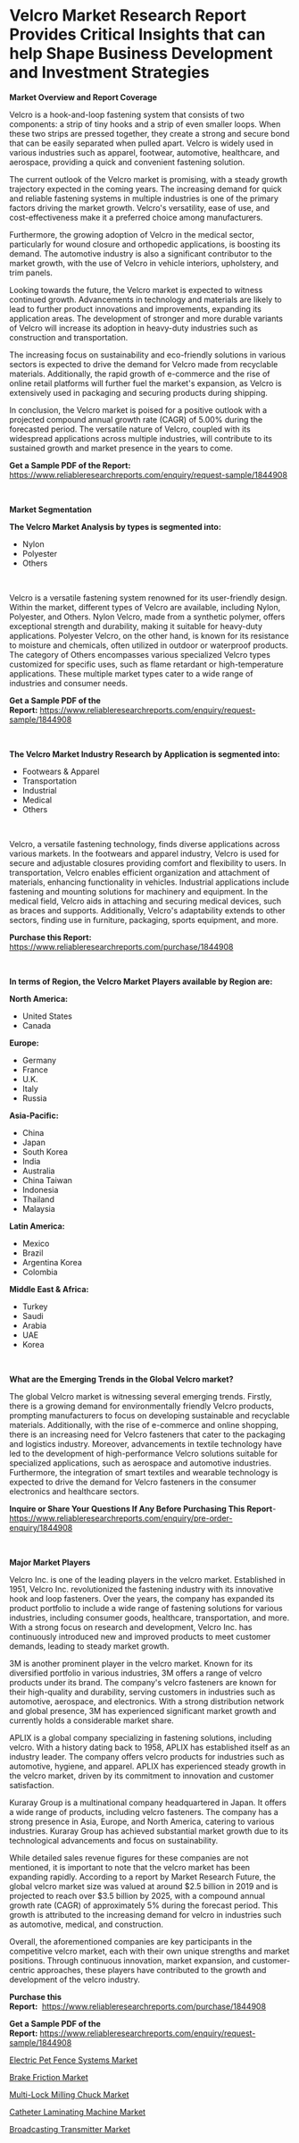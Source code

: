 <p><h1>Velcro Market Research Report Provides Critical Insights that can help Shape Business Development and Investment Strategies</h1></p><p><strong>Market Overview and Report Coverage</strong></p>
<p><p>Velcro is a hook-and-loop fastening system that consists of two components: a strip of tiny hooks and a strip of even smaller loops. When these two strips are pressed together, they create a strong and secure bond that can be easily separated when pulled apart. Velcro is widely used in various industries such as apparel, footwear, automotive, healthcare, and aerospace, providing a quick and convenient fastening solution.</p><p>The current outlook of the Velcro market is promising, with a steady growth trajectory expected in the coming years. The increasing demand for quick and reliable fastening systems in multiple industries is one of the primary factors driving the market growth. Velcro's versatility, ease of use, and cost-effectiveness make it a preferred choice among manufacturers.</p><p>Furthermore, the growing adoption of Velcro in the medical sector, particularly for wound closure and orthopedic applications, is boosting its demand. The automotive industry is also a significant contributor to the market growth, with the use of Velcro in vehicle interiors, upholstery, and trim panels.</p><p>Looking towards the future, the Velcro market is expected to witness continued growth. Advancements in technology and materials are likely to lead to further product innovations and improvements, expanding its application areas. The development of stronger and more durable variants of Velcro will increase its adoption in heavy-duty industries such as construction and transportation.</p><p>The increasing focus on sustainability and eco-friendly solutions in various sectors is expected to drive the demand for Velcro made from recyclable materials. Additionally, the rapid growth of e-commerce and the rise of online retail platforms will further fuel the market's expansion, as Velcro is extensively used in packaging and securing products during shipping.</p><p>In conclusion, the Velcro market is poised for a positive outlook with a projected compound annual growth rate (CAGR) of 5.00% during the forecasted period. The versatile nature of Velcro, coupled with its widespread applications across multiple industries, will contribute to its sustained growth and market presence in the years to come.</p></p>
<p><strong>Get a Sample PDF of the Report:</strong> <a href="https://www.reliableresearchreports.com/enquiry/request-sample/1844908">https://www.reliableresearchreports.com/enquiry/request-sample/1844908</a></p>
<p>&nbsp;</p>
<p><strong>Market Segmentation</strong></p>
<p><strong>The Velcro Market Analysis by types is segmented into:</strong></p>
<p><ul><li>Nylon</li><li>Polyester</li><li>Others</li></ul></p>
<p>&nbsp;</p>
<p><p>Velcro is a versatile fastening system renowned for its user-friendly design. Within the market, different types of Velcro are available, including Nylon, Polyester, and Others. Nylon Velcro, made from a synthetic polymer, offers exceptional strength and durability, making it suitable for heavy-duty applications. Polyester Velcro, on the other hand, is known for its resistance to moisture and chemicals, often utilized in outdoor or waterproof products. The category of Others encompasses various specialized Velcro types customized for specific uses, such as flame retardant or high-temperature applications. These multiple market types cater to a wide range of industries and consumer needs.</p></p>
<p><strong>Get a Sample PDF of the Report:</strong>&nbsp;<a href="https://www.reliableresearchreports.com/enquiry/request-sample/1844908">https://www.reliableresearchreports.com/enquiry/request-sample/1844908</a></p>
<p>&nbsp;</p>
<p><strong>The Velcro Market Industry Research by Application is segmented into:</strong></p>
<p><ul><li>Footwears & Apparel</li><li>Transportation</li><li>Industrial</li><li>Medical</li><li>Others</li></ul></p>
<p>&nbsp;</p>
<p><p>Velcro, a versatile fastening technology, finds diverse applications across various markets. In the footwears and apparel industry, Velcro is used for secure and adjustable closures providing comfort and flexibility to users. In transportation, Velcro enables efficient organization and attachment of materials, enhancing functionality in vehicles. Industrial applications include fastening and mounting solutions for machinery and equipment. In the medical field, Velcro aids in attaching and securing medical devices, such as braces and supports. Additionally, Velcro's adaptability extends to other sectors, finding use in furniture, packaging, sports equipment, and more.</p></p>
<p><strong>Purchase this Report:</strong>&nbsp; <a href="https://www.reliableresearchreports.com/purchase/1844908">https://www.reliableresearchreports.com/purchase/1844908</a></p>
<p>&nbsp;</p>
<p><strong>In terms of Region, the Velcro Market Players available by Region are:</strong></p>
<p>
    <p> <strong> North America: </strong>
        <ul>
            <li>United States</li>
            <li>Canada</li>
        </ul>
        </p> 
    <p> <strong> Europe: </strong>
        <ul>
            <li>Germany</li>
            <li>France</li>
            <li>U.K.</li>
            <li>Italy</li>
            <li>Russia</li>
        </ul>
        </p> 
    <p> <strong> Asia-Pacific: </strong>
        <ul>
            <li>China</li>
            <li>Japan</li>
            <li>South Korea</li>
            <li>India</li>
            <li>Australia</li>
            <li>China Taiwan</li>
            <li>Indonesia</li>
            <li>Thailand</li>
            <li>Malaysia</li>
        </ul>
        </p> 
    <p> <strong> Latin America: </strong>
        <ul>
            <li>Mexico</li>
            <li>Brazil</li>
            <li>Argentina Korea</li>
            <li>Colombia</li>
        </ul>
        </p> 
    <p> <strong> Middle East & Africa: </strong>
        <ul>
            <li>Turkey</li>
            <li>Saudi</li>
            <li>Arabia</li>
            <li>UAE</li>
            <li>Korea</li>
        </ul>
    </p>
    </p>
<p>&nbsp;</p>
<p><strong>What are the Emerging Trends in the Global Velcro market?</strong></p>
<p><p>The global Velcro market is witnessing several emerging trends. Firstly, there is a growing demand for environmentally friendly Velcro products, prompting manufacturers to focus on developing sustainable and recyclable materials. Additionally, with the rise of e-commerce and online shopping, there is an increasing need for Velcro fasteners that cater to the packaging and logistics industry. Moreover, advancements in textile technology have led to the development of high-performance Velcro solutions suitable for specialized applications, such as aerospace and automotive industries. Furthermore, the integration of smart textiles and wearable technology is expected to drive the demand for Velcro fasteners in the consumer electronics and healthcare sectors.</p></p>
<p><strong>Inquire or Share Your Questions If Any Before Purchasing This Report</strong>- <a href="https://www.reliableresearchreports.com/enquiry/pre-order-enquiry/1844908">https://www.reliableresearchreports.com/enquiry/pre-order-enquiry/1844908</a></p>
<p>&nbsp;</p>
<p><strong>Major Market Players</strong></p>
<p><p>Velcro Inc. is one of the leading players in the velcro market. Established in 1951, Velcro Inc. revolutionized the fastening industry with its innovative hook and loop fasteners. Over the years, the company has expanded its product portfolio to include a wide range of fastening solutions for various industries, including consumer goods, healthcare, transportation, and more. With a strong focus on research and development, Velcro Inc. has continuously introduced new and improved products to meet customer demands, leading to steady market growth.</p><p>3M is another prominent player in the velcro market. Known for its diversified portfolio in various industries, 3M offers a range of velcro products under its brand. The company's velcro fasteners are known for their high-quality and durability, serving customers in industries such as automotive, aerospace, and electronics. With a strong distribution network and global presence, 3M has experienced significant market growth and currently holds a considerable market share.</p><p>APLIX is a global company specializing in fastening solutions, including velcro. With a history dating back to 1958, APLIX has established itself as an industry leader. The company offers velcro products for industries such as automotive, hygiene, and apparel. APLIX has experienced steady growth in the velcro market, driven by its commitment to innovation and customer satisfaction.</p><p>Kuraray Group is a multinational company headquartered in Japan. It offers a wide range of products, including velcro fasteners. The company has a strong presence in Asia, Europe, and North America, catering to various industries. Kuraray Group has achieved substantial market growth due to its technological advancements and focus on sustainability.</p><p>While detailed sales revenue figures for these companies are not mentioned, it is important to note that the velcro market has been expanding rapidly. According to a report by Market Research Future, the global velcro market size was valued at around $2.5 billion in 2019 and is projected to reach over $3.5 billion by 2025, with a compound annual growth rate (CAGR) of approximately 5% during the forecast period. This growth is attributed to the increasing demand for velcro in industries such as automotive, medical, and construction.</p><p>Overall, the aforementioned companies are key participants in the competitive velcro market, each with their own unique strengths and market positions. Through continuous innovation, market expansion, and customer-centric approaches, these players have contributed to the growth and development of the velcro industry.</p></p>
<p><strong>Purchase this Report:</strong>&nbsp;&nbsp;<a href="https://www.reliableresearchreports.com/purchase/1844908">https://www.reliableresearchreports.com/purchase/1844908</a></p>
<p></p>
<p><strong>Get a Sample PDF of the Report:</strong>&nbsp;<a href="https://www.reliableresearchreports.com/enquiry/request-sample/1844908">https://www.reliableresearchreports.com/enquiry/request-sample/1844908</a></p>
<p><p><a href="https://www.linkedin.com/pulse/electric-pet-fence-systems-market-size-2023-2030-global-nydje/">Electric Pet Fence Systems Market</a></p><p><a href="https://medium.com/@jeffrystehr/brake-friction-market-outlook-industry-overview-and-forecast-2023-to-2030-e2eb54bd260f">Brake Friction Market</a></p><p><a href="https://www.linkedin.com/pulse/multi-lock-milling-chuck-market-size-share-amp-trends-880ge/">Multi-Lock Milling Chuck Market</a></p><p><a href="https://www.linkedin.com/pulse/catheter-laminating-machine-market-size-2023-2030-global-ietme/">Catheter Laminating Machine Market</a></p><p><a href="https://medium.com/@santaraynor/broadcasting-transmitter-market-size-market-outlook-and-market-forecast-2023-to-2030-936b20754e57">Broadcasting Transmitter Market</a></p></p>